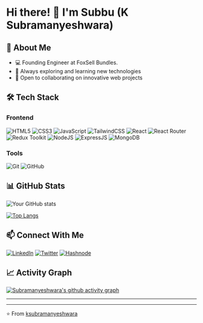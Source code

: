 # Hi there! 👋 I'm Subbu (K Subramanyeshwara)

## 🚀 About Me
- 💻 Founding Engineer at FoxSell Bundles.
- 🌱 Always exploring and learning new technologies
- 👯 Open to collaborating on innovative web projects

## 🛠️ Tech Stack
### Frontend
![HTML5](https://img.shields.io/badge/HTML5-E34F26?style=for-the-badge&logo=html5&logoColor=white)
![CSS3](https://img.shields.io/badge/CSS3-1572B6?style=for-the-badge&logo=css3&logoColor=white)
![JavaScript](https://img.shields.io/badge/JavaScript-F7DF1E?style=for-the-badge&logo=javascript&logoColor=black)
![TailwindCSS](https://img.shields.io/badge/Tailwind_CSS-38B2AC?style=for-the-badge&logo=tailwind-css&logoColor=white)
![React](https://img.shields.io/badge/React-20232A?style=for-the-badge&logo=react&logoColor=61DAFB)
![React Router](https://img.shields.io/badge/reactrouter-CA4245?style=for-the-badge&logo=reactrouter&logoColor=black)
![Redux Toolkit](https://img.shields.io/badge/Redux--ToolKit-593D88?style=for-the-badge&logo=redux&logoColor=white)
![NodeJS](https://img.shields.io/badge/node.js-339933?style=for-the-badge&logo=Node.js&logoColor=white)
![ExpressJS](https://img.shields.io/badge/express.js-000000?style=for-the-badge&logo=express&logoColor=white)
![MongoDB](https://img.shields.io/badge/-MongoDB-13aa52?style=for-the-badge&logo=mongodb&logoColor=white)

### Tools
![Git](https://img.shields.io/badge/Git-F05032?style=for-the-badge&logo=git&logoColor=white)
![GitHub](https://img.shields.io/badge/GitHub-100000?style=for-the-badge&logo=github&logoColor=white)

## 📊 GitHub Stats
![Your GitHub stats](https://github-readme-stats.vercel.app/api?username=ksubramanyeshwara&show_icons=true&theme=radical)

[![Top Langs](https://github-readme-stats.vercel.app/api/top-langs/?username=ksubramanyeshwara&layout=compact&theme=radical)](https://github.com/ksubramanyeshwara)

## 📫 Connect With Me
[![LinkedIn](https://img.shields.io/badge/LinkedIn-0077B5?style=for-the-badge&logo=linkedin&logoColor=white)](https://www.linkedin.com/in/ksubramanyeshwara)
[![Twitter](https://img.shields.io/badge/Twitter-1DA1F2?style=for-the-badge&logo=twitter&logoColor=white)](https://x.com/k__subramanya)
[![Hashnode](https://img.shields.io/badge/Hashnode-2962FF?style=for-the-badge&logo=hashnode&logoColor=white)](https://ksubramanyeshwara.hashnode.dev)
<!-- [![Instagram](https://img.shields.io/badge/Instagram-E4405F?style=for-the-badge&logo=instagram&logoColor=white)](https://instagram.com/ksubramanyeshwara) -->

<!-- ## 🌟 Featured Projects
 You can add your featured projects here once you have them -->
<!-- 1. [Project Name](link) - Brief description
 2. [Project Name](link) - Brief description -->

## 📈 Activity Graph
[![Subramanyeshwara's github activity graph](https://github-readme-activity-graph.vercel.app/graph?username=ksubramanyeshwara&theme=react-dark)](https://github.com/ksubramanyeshwara)

---

<!-- ### 📝 Latest Blog Posts
 BLOG-POST-LIST:START -->
<!-- You can integrate your Hashnode RSS feed here -->
<!-- BLOG-POST-LIST:END -->

---

⭐️ From [ksubramanyeshwara](https://github.com/ksubramanyeshwara)

